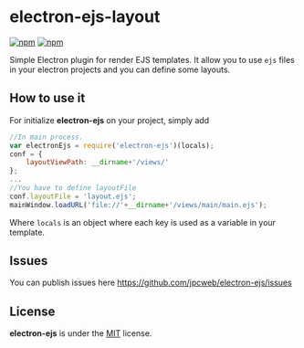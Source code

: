 # electron-ejs-layout

[![npm](https://img.shields.io/npm/v/electron-ejs.svg?style=flat-square)](https://www.npmjs.com/package/electron-ejs)
[![npm](https://img.shields.io/npm/dt/electron-ejs.svg?style=flat-square)](https://www.npmjs.com/package/electron-ejs)

Simple Electron plugin for render EJS templates. It allow you to use `ejs` files in your electron projects and you can define some layouts.


## How to use it

For initialize **electron-ejs** on your project, simply add

```javascript
//In main process.
var electronEjs = require('electron-ejs')(locals);
conf = {
    layoutViewPath: __dirname+'/views/'
};
...
//You have to define layoutFile
conf.layoutFile = 'layout.ejs';
mainWindow.loadURL('file://'+__dirname+'/views/main/main.ejs');
```

Where `locals` is an object where each key is used as a variable in your template.


## Issues

You can publish issues here https://github.com/jpcweb/electron-ejs/issues

## License

**electron-ejs** is under the [MIT](LICENSE) license.
